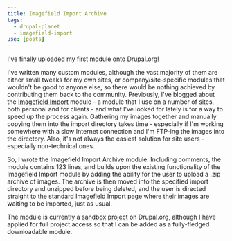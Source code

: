 ```yaml
---
title: Imagefield Import Archive
tags:
  - drupal-planet
  - imagefield-import
use: [posts]
---
```

I've finally uploaded my first module onto Drupal.org!

I've written many custom modules, although the vast majority of them are either small tweaks for my own sites, or company/site-specific modules that wouldn't be good to anyone else, so there would be nothing achieved by contributing them back to the community. Previously, I've blogged about the [Imagefield Import](http://drupal.org/project/imagefield_import) module - a module that I use on a number of sites, both personal and for clients - and what I've looked for lately is for a way to speed up the process again. Gathering my images together and manually copying them into the import directory takes time - especially if I'm working somewhere with a slow Internet connection and I'm FTP-ing the images into the directory. Also, it's not always the easiest solution for site users - especially non-technical ones. 

So, I wrote the Imagefield Import Archive module. Including comments, the module contains 123 lines, and builds upon the existing functionality of the Imagefield Import module by adding the ability for the user to upload a .zip archive of images. The archive is then moved into the specified import directory and unzipped before being deleted, and the user is directed straight to the standard Imagefield Import page where their images are waiting to be imported, just as usual.

The module is currently a [sandbox project](http://drupal.org/sandbox/opdavies/1165110) on Drupal.org, although I have applied for full project access so that I can be added as a fully-fledged downloadable module.
